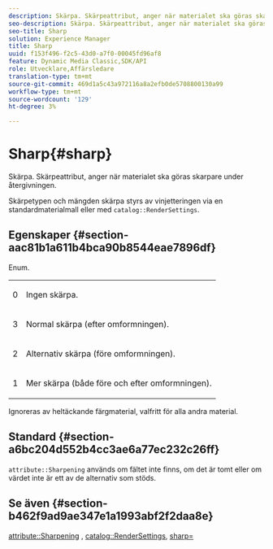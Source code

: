 ```yaml
---
description: Skärpa. Skärpeattribut, anger när materialet ska göras skarpare under återgivningen.
seo-description: Skärpa. Skärpeattribut, anger när materialet ska göras skarpare under återgivningen.
seo-title: Sharp
solution: Experience Manager
title: Sharp
uuid: f153f496-f2c5-43d0-a7f0-00045fd96af8
feature: Dynamic Media Classic,SDK/API
role: Utvecklare,Affärsledare
translation-type: tm+mt
source-git-commit: 469d1a5c43a972116a8a2efb0de5708800130a99
workflow-type: tm+mt
source-wordcount: '129'
ht-degree: 3%

---
```



# Sharp{#sharp}

Skärpa. Skärpeattribut, anger när materialet ska göras skarpare under återgivningen.

Skärpetypen och mängden skärpa styrs av vinjetteringen via en standardmaterialmall eller med `catalog::RenderSettings`.

## Egenskaper {#section-aac81b1a611b4bca90b8544eae7896df}

Enum.

<table id="simpletable_D52B41A39E4E4E54A06821B9D689DB30"> 
 <tr class="strow"> 
  <td class="stentry"> <p>0 </p></td> 
  <td class="stentry"> <p>Ingen skärpa. </p></td> 
 </tr> 
 <tr class="strow"> 
  <td class="stentry"> <p>3 </p></td> 
  <td class="stentry"> <p>Normal skärpa (efter omformningen). </p></td> 
 </tr> 
 <tr class="strow"> 
  <td class="stentry"> <p>2 </p></td> 
  <td class="stentry"> <p>Alternativ skärpa (före omformningen). </p></td> 
 </tr> 
 <tr class="strow"> 
  <td class="stentry"> <p>1 </p></td> 
  <td class="stentry"> <p>Mer skärpa (både före och efter omformningen). </p></td> 
 </tr> 
</table>

Ignoreras av heltäckande färgmaterial, valfritt för alla andra material.

## Standard {#section-a6bc204d552b4cc3ae6a77ec232c26ff}

`attribute::Sharpening` används om fältet inte finns, om det är tomt eller om värdet inte är ett av de alternativ som stöds.

## Se även {#section-b462f9ad9ae347e1a1993abf2f2daa8e}

[attribute::Sharpening](../../../../../ir-api/material-cat/image-rendering-api-ref/c-ir-material-catalog/c-ir-attributes-reference/r-ir-cat-sharp.md#reference-c706450cf95347f98f86c696f9167297) ,  [catalog::RenderSettings](../../../../../ir-api/material-cat/image-rendering-api-ref/c-ir-material-catalog/c-ir-attributes-reference/r-ir-rendersettings.md#reference-f3ae5e18095d40b2a8edef957dd82fbd),  [sharp=](../../../../../ir-api/http-protocol/image-rendering-api-ref/c-ir-http-protocol-ref/c-ir-http-protocol-command-reference/r-ir-http-sharp.md#reference-acdd87f6b5de4e3a85e5d3c03022a35a)

